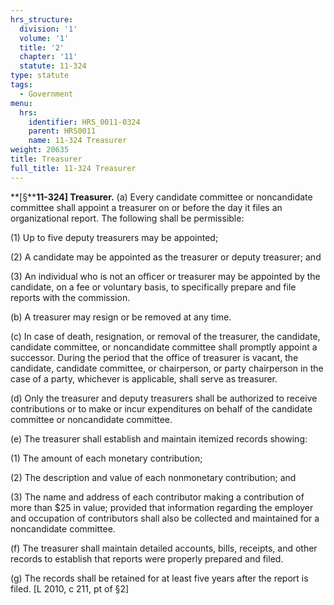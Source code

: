 ```yaml
---
hrs_structure:
  division: '1'
  volume: '1'
  title: '2'
  chapter: '11'
  statute: 11-324
type: statute
tags:
  - Government
menu:
  hrs:
    identifier: HRS_0011-0324
    parent: HRS0011
    name: 11-324 Treasurer
weight: 20635
title: Treasurer
full_title: 11-324 Treasurer
---
```

**[§****11-324] Treasurer.** (a) Every candidate committee or noncandidate committee shall appoint a treasurer on or before the day it files an organizational report. The following shall be permissible:

(1) Up to five deputy treasurers may be appointed;

(2) A candidate may be appointed as the treasurer or deputy treasurer; and

(3) An individual who is not an officer or treasurer may be appointed by the candidate, on a fee or voluntary basis, to specifically prepare and file reports with the commission.

(b) A treasurer may resign or be removed at any time.

(c) In case of death, resignation, or removal of the treasurer, the candidate, candidate committee, or noncandidate committee shall promptly appoint a successor. During the period that the office of treasurer is vacant, the candidate, candidate committee, or chairperson, or party chairperson in the case of a party, whichever is applicable, shall serve as treasurer.

(d) Only the treasurer and deputy treasurers shall be authorized to receive contributions or to make or incur expenditures on behalf of the candidate committee or noncandidate committee.

(e) The treasurer shall establish and maintain itemized records showing:

(1) The amount of each monetary contribution;

(2) The description and value of each nonmonetary contribution; and

(3) The name and address of each contributor making a contribution of more than $25 in value; provided that information regarding the employer and occupation of contributors shall also be collected and maintained for a noncandidate committee.

(f) The treasurer shall maintain detailed accounts, bills, receipts, and other records to establish that reports were properly prepared and filed.

(g) The records shall be retained for at least five years after the report is filed. [L 2010, c 211, pt of §2]